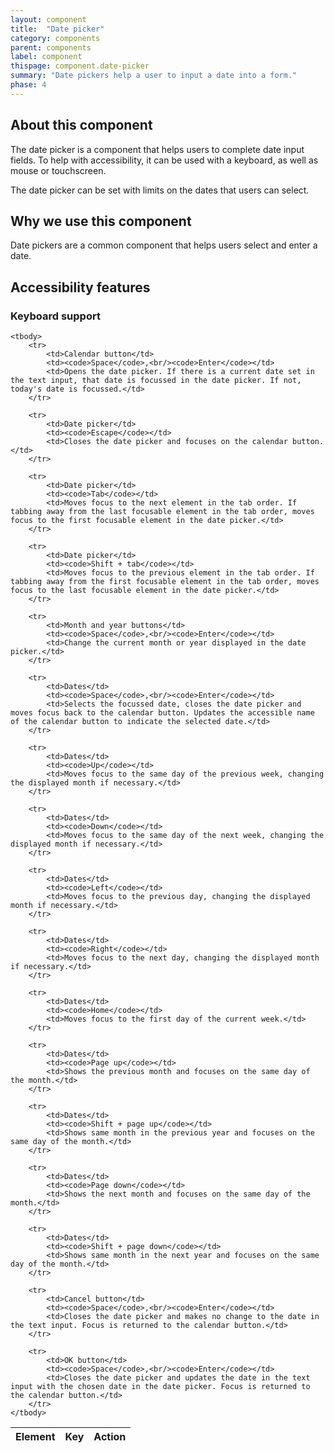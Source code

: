 ```yaml
---
layout: component
title:  "Date picker"
category: components
parent: components
label: component
thispage: component.date-picker
summary: "Date pickers help a user to input a date into a form."
phase: 4
---
```



## About this component

The date picker is a component that helps users to complete date input fields. To help with accessibility, it can be used with a keyboard, as well as mouse or touchscreen. 

The date picker can be set with limits on the dates that users can select. 

## Why we use this component

Date pickers are a common component that helps users select and enter a date.

## Accessibility features

### Keyboard support

<table class="ds_table">
    <thead>
        <tr>
            <th>Element</th>
            <th>Key</th>
            <th>Action</th>
        </tr>
    </thead>

    <tbody>
        <tr>
            <td>Calendar button</td>
            <td><code>Space</code>,<br/><code>Enter</code></td>
            <td>Opens the date picker. If there is a current date set in the text input, that date is focussed in the date picker. If not, today's date is focussed.</td>
        </tr>

        <tr>
            <td>Date picker</td>
            <td><code>Escape</code></td>
            <td>Closes the date picker and focuses on the calendar button.</td>
        </tr>

        <tr>
            <td>Date picker</td>
            <td><code>Tab</code></td>
            <td>Moves focus to the next element in the tab order. If tabbing away from the last focusable element in the tab order, moves focus to the first focusable element in the date picker.</td>
        </tr>

        <tr>
            <td>Date picker</td>
            <td><code>Shift + tab</code></td>
            <td>Moves focus to the previous element in the tab order. If tabbing away from the first focusable element in the tab order, moves focus to the last focusable element in the date picker.</td>
        </tr>

        <tr>
            <td>Month and year buttons</td>
            <td><code>Space</code>,<br/><code>Enter</code></td>
            <td>Change the current month or year displayed in the date picker.</td>
        </tr>

        <tr>
            <td>Dates</td>
            <td><code>Space</code>,<br/><code>Enter</code></td>
            <td>Selects the focussed date, closes the date picker and moves focus back to the calendar button. Updates the accessible name of the calendar button to indicate the selected date.</td>
        </tr>

        <tr>
            <td>Dates</td>
            <td><code>Up</code></td>
            <td>Moves focus to the same day of the previous week, changing the displayed month if necessary.</td>
        </tr>

        <tr>
            <td>Dates</td>
            <td><code>Down</code></td>
            <td>Moves focus to the same day of the next week, changing the displayed month if necessary.</td>
        </tr>

        <tr>
            <td>Dates</td>
            <td><code>Left</code></td>
            <td>Moves focus to the previous day, changing the displayed month if necessary.</td>
        </tr>

        <tr>
            <td>Dates</td>
            <td><code>Right</code></td>
            <td>Moves focus to the next day, changing the displayed month if necessary.</td>
        </tr>

        <tr>
            <td>Dates</td>
            <td><code>Home</code></td>
            <td>Moves focus to the first day of the current week.</td>
        </tr>

        <tr>
            <td>Dates</td>
            <td><code>Page up</code></td>
            <td>Shows the previous month and focuses on the same day of the month.</td>
        </tr>

        <tr>
            <td>Dates</td>
            <td><code>Shift + page up</code></td>
            <td>Shows same month in the previous year and focuses on the same day of the month.</td>
        </tr>

        <tr>
            <td>Dates</td>
            <td><code>Page down</code></td>
            <td>Shows the next month and focuses on the same day of the month.</td>
        </tr>

        <tr>
            <td>Dates</td>
            <td><code>Shift + page down</code></td>
            <td>Shows same month in the next year and focuses on the same day of the month.</td>
        </tr>

        <tr>
            <td>Cancel button</td>
            <td><code>Space</code>,<br/><code>Enter</code></td>
            <td>Closes the date picker and makes no change to the date in the text input. Focus is returned to the calendar button.</td>
        </tr>

        <tr>
            <td>OK button</td>
            <td><code>Space</code>,<br/><code>Enter</code></td>
            <td>Closes the date picker and updates the date in the text input with the chosen date in the date picker. Focus is returned to the calendar button.</td>
        </tr>
    </tbody>
</table>
